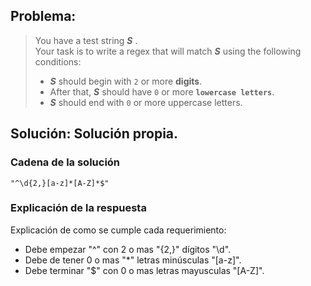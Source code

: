 ## Problema:

> You have a test string ***S*** .  
> Your task is to write a regex that will match ***S*** using the following conditions:
> - ***S*** should begin with `2` or more **digits**.
> - After that, ***S*** should have `0` or more **`lowercase letters`**.
> - ***S*** should end with `0` or more uppercase letters.
## Solución: Solución propia.
### Cadena de la solución
```
"^\d{2,}[a-z]*[A-Z]*$"
``` 
### Explicación de la respuesta

Explicación de como se cumple cada requerimiento:
- Debe empezar "^" con 2 o mas "{2,}" dígitos "\d".
- Debe de tener 0 o mas "\*"  letras minúsculas "\[a-z]".
- Debe terminar "$" con 0 o mas letras mayusculas "\[A-Z]".
